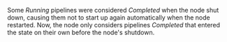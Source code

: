 Some *Running* pipelines were considered *Completed* when the node shut down,
causing them not to start up again automatically when the node restarted. Now,
the node only considers pipelines *Completed* that entered the state on their
own before the node's shutdown.
